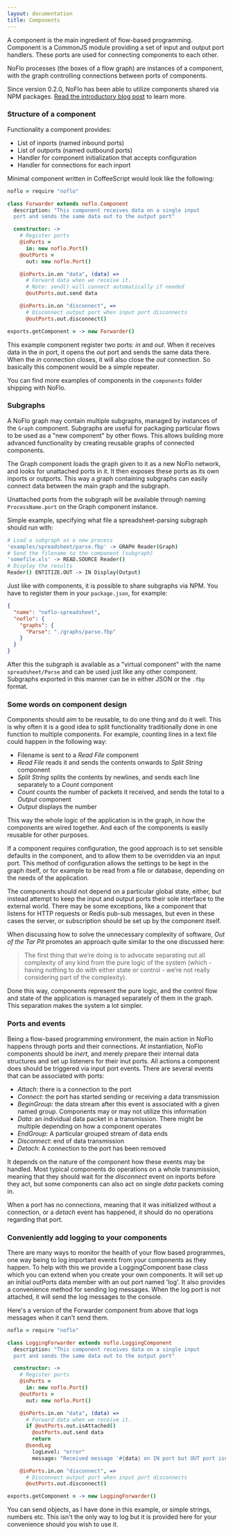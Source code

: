 ```yaml
---
layout: documentation
title: Components
---
```

A component is the main ingredient of flow-based programming. Component is a CommonJS module providing a set of input and output port handlers. These ports are used for connecting components to each other.

NoFlo processes (the boxes of a flow graph) are instances of a component, with the graph controlling connections between ports of components.

Since version 0.2.0, NoFlo has been able to utilize components shared via NPM packages. [Read the introductory blog post](http://bergie.iki.fi/blog/distributing-noflo-components/) to learn more.

### Structure of a component

Functionality a component provides:

* List of inports (named inbound ports)
* List of outports (named outbound ports)
* Handler for component initialization that accepts configuration
* Handler for connections for each inport

Minimal component written in CoffeeScript would look like the following:

```coffeescript
noflo = require "noflo"

class Forwarder extends noflo.Component
  description: "This component receives data on a single input 
  port and sends the same data out to the output port"

  constructor: ->
    # Register ports
    @inPorts =
      in: new noflo.Port()
    @outPorts =
      out: new noflo.Port()

    @inPorts.in.on "data", (data) =>
      # Forward data when we receive it.
      # Note: send() will connect automatically if needed
      @outPorts.out.send data

    @inPorts.in.on "disconnect", =>
      # Disconnect output port when input port disconnects
      @outPorts.out.disconnect()

exports.getComponent = -> new Forwarder()
```

This example component register two ports: _in_ and _out_. When it receives data in the _in_ port, it opens the _out_ port and sends the same data there. When the _in_ connection closes, it will also close the _out_ connection. So basically this component would be a simple repeater.

You can find more examples of components in the `components` folder shipping with NoFlo.

### Subgraphs

A NoFlo graph may contain multiple subgraphs, managed by instances of the `Graph` component. Subgraphs are useful for packaging particular flows to be used as a "new component" by other flows. This allows building more advanced functionality by creating reusable graphs of connected components.

The Graph component loads the graph given to it as a new NoFlo network, and looks for unattached ports in it. It then exposes these ports as its own inports or outports. This way a graph containing subgraphs can easily connect data between the main graph and the subgraph.

Unattached ports from the subgraph will be available through naming `ProcessName.port` on the Graph component instance.

Simple example, specifying what file a spreadsheet-parsing subgraph should run with:

```coffeescript
# Load a subgraph as a new process
'examples/spreadsheet/parse.fbp' -> GRAPH Reader(Graph)
# Send the filename to the component (subgraph)
'somefile.xls' -> READ.SOURCE Reader()
# Display the results
Reader() ENTITIZE.OUT -> IN Display(Output)
```

Just like with components, it is possible to share subgraphs via NPM. You have to register them in your `package.json`, for example:

```json
{
  "name": "noflo-spreadsheet",
  "noflo": {
    "graphs": {
      "Parse": "./graphs/parse.fbp"
    }
  }
}
```

After this the subgraph is available as a "virtual component" with the name `spreadsheet/Parse` and can be used just like any other component. Subgraphs exported in this manner can be in either JSON or the `.fbp` format.

### Some words on component design

Components should aim to be reusable, to do one thing and do it well. This is why often it is a good idea to split functionality traditionally done in one function to multiple components. For example, counting lines in a text file could happen in the following way:

* Filename is sent to a _Read File_ component
* _Read File_ reads it and sends the contents onwards to _Split String_ component
* _Split String_ splits the contents by newlines, and sends each line separately to a _Count_ component
* _Count_ counts the number of packets it received, and sends the total to a _Output_ component
* _Output_ displays the number

This way the whole logic of the application is in the graph, in how the components are wired together. And each of the components is easily reusable for other purposes.

If a component requires configuration, the good approach is to set sensible defaults in the component, and to allow them to be overridden via an input port. This method of configuration allows the settings to be kept in the graph itself, or for example to be read from a file or database, depending on the needs of the application.

The components should not depend on a particular global state, either, but instead attempt to keep the input and output ports their sole interface to the external world. There may be some exceptions, like a component that listens for HTTP requests or Redis pub-sub messages, but even in these cases the server, or subscription should be set up by the component itself.

When discussing how to solve the unnecessary complexity of software, _Out of the Tar Pit_ promotes an approach quite similar to the one discussed here:

> The first thing that we’re doing is to advocate separating out all complexity of any kind from the pure logic of the system (which - having nothing to do with either state or control - we’re not really considering part of the complexity).

Done this way, components represent the pure logic, and the control flow and state of the application is managed separately of them in the graph. This separation makes the system a lot simpler.

### Ports and events

Being a flow-based programming environment, the main action in NoFlo happens through ports and their connections. At instantiation, NoFlo components should be *inert*, and merely prepare their internal data structures and set up listeners for their inut ports. All actions a component does should be triggered via input port events. There are several events that can be associated with ports:

* _Attach_: there is a connection to the port
* _Connect_: the port has started sending or receiving a data transmission
* _BeginGroup_: the data stream after this event is associated with a given named group. Components may or may not utilize this information
* _Data_: an individual data packet in a transmission. There might be multiple depending on how a component operates
* _EndGroup_: A particular grouped stream of data ends
* _Disconnect_: end of data transmission
* _Detach_: A connection to the port has been removed

It depends on the nature of the component how these events may be handled. Most typical components do operations on a whole transmission, meaning that they should wait for the _disconnect_ event on inports before they act, but some components can also act on single _data_ packets coming in.

When a port has no connections, meaning that it was initialized without a connection, or a _detach_ event has happened, it should do no operations regarding that port.

### Conveniently add logging to your components

There are many ways to monitor the health of your flow based programmes, one way being to log important events from your components as they happen.  To help with this we provide a LoggingComponent base class which you can extend when you create your own components.  It will set up an initial outPorts data member with an out port named 'log'.  It also provides a convenience method for sending log messages.  When the log port is not attached, it will send the log messages to the console.

Here's a version of the Forwarder component from above that logs messages when it can't send them.

```coffeescript
noflo = require "noflo"

class LoggingForwarder extends noflo.LoggingComponent
  description: "This component receives data on a single input
  port and sends the same data out to the output port"

  constructor: ->
    # Register ports
    @inPorts =
      in: new noflo.Port()
    @outPorts =
      out: new noflo.Port()

    @inPorts.in.on "data", (data) =>
      # Forward data when we receive it.
      if @outPorts.out.isAttached()
        @outPorts.out.send data
        return
      @sendLog
        logLevel: "error"
        message: "Received message '#{data} on IN port but OUT port isn't attached."

    @inPorts.in.on "disconnect", =>
      # Disconnect output port when input port disconnects
      @outPorts.out.disconnect()

exports.getComponent = -> new LoggingForwarder()
```

You can send objects, as I have done in this example, or simple strings, numbers etc.  This isn't the only way to log but it is provided here for your convenience should you wish to use it.
